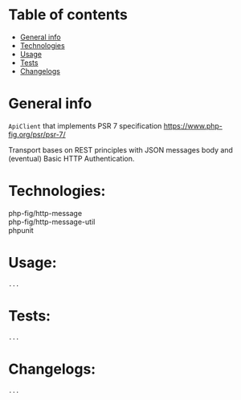 # Table of contents
* [General info](#general-info)
* [Technologies](#technologies)
* [Usage](#usage)
* [Tests](#tests)
* [Changelogs](#changelogs)

# General info

`ApiClient` that implements PSR 7 specification https://www.php-fig.org/psr/psr-7/

Transport bases on REST principles with JSON messages body and (eventual) Basic HTTP Authentication.

# Technologies:   
php-fig/http-message   
php-fig/http-message-util  
phpunit

# Usage:

```
...
``` 

# Tests:

```       
...
```

# Changelogs:
 
```
...
```
